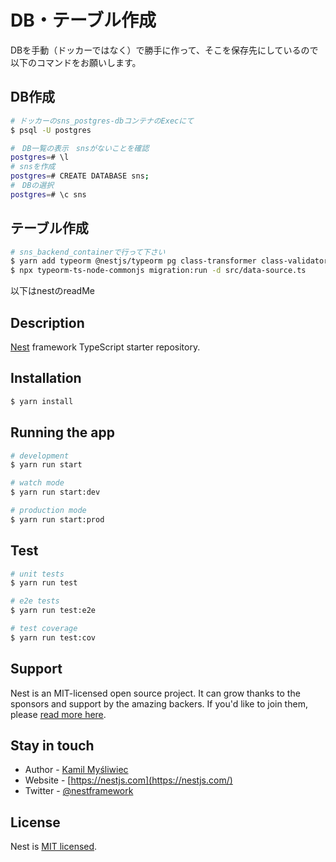 # DB・テーブル作成
DBを手動（ドッカーではなく）で勝手に作って、そこを保存先にしているので以下のコマンドをお願いします。
## DB作成
```bash
# ドッカーのsns_postgres-dbコンテナのExecにて
$ psql -U postgres

#　DB一覧の表示　snsがないことを確認
postgres=# \l
# snsを作成
postgres=# CREATE DATABASE sns;
#　DBの選択
postgres=# \c sns
```

## テーブル作成
```bash
# sns_backend_containerで行って下さい
$ yarn add typeorm @nestjs/typeorm pg class-transformer class-validator
$ npx typeorm-ts-node-commonjs migration:run -d src/data-source.ts
```










以下はnestのreadMe


## Description

[Nest](https://github.com/nestjs/nest) framework TypeScript starter repository.

## Installation

```bash
$ yarn install
```

## Running the app

```bash
# development
$ yarn run start

# watch mode
$ yarn run start:dev

# production mode
$ yarn run start:prod
```

## Test

```bash
# unit tests
$ yarn run test

# e2e tests
$ yarn run test:e2e

# test coverage
$ yarn run test:cov
```

## Support

Nest is an MIT-licensed open source project. It can grow thanks to the sponsors and support by the amazing backers. If you'd like to join them, please [read more here](https://docs.nestjs.com/support).

## Stay in touch

- Author - [Kamil Myśliwiec](https://kamilmysliwiec.com)
- Website - [https://nestjs.com](https://nestjs.com/)
- Twitter - [@nestframework](https://twitter.com/nestframework)

## License

Nest is [MIT licensed](LICENSE).
